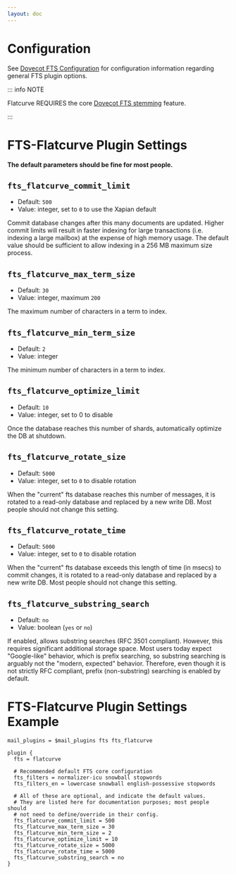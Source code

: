 ```yaml
---
layout: doc
---
```


# Configuration

See [Dovecot FTS Configuration](https://doc.dovecot.org/configuration_manual/fts/) for configuration information regarding general FTS plugin options.

::: info NOTE

Flatcurve REQUIRES the core [Dovecot FTS stemming](https://doc.dovecot.org/configuration_manual/fts/tokenization/) feature.

:::

# FTS-Flatcurve Plugin Settings

**The default parameters should be fine for most people.**

## `fts_flatcurve_commit_limit`

* Default: `500`
* Value: integer, set to `0` to use the Xapian default

Commit database changes after this many documents are updated. Higher commit
limits will result in faster indexing for large transactions (i.e. indexing a
large mailbox) at the expense of high memory usage. The default value should
be sufficient to allow indexing in a 256 MB maximum size process.

## `fts_flatcurve_max_term_size`

* Default: `30`
* Value: integer, maximum `200`

The maximum number of characters in a term to index.

## `fts_flatcurve_min_term_size`

* Default: `2`
* Value: integer

The minimum number of characters in a term to index.

## `fts_flatcurve_optimize_limit`

* Default: `10`
* Value: integer, set to 0 to disable

Once the database reaches this number of shards, automatically optimize the DB
at shutdown.

## `fts_flatcurve_rotate_size`

* Default: `5000`
* Value: integer, set to `0` to disable rotation

When the "current" fts database reaches this number of messages, it is rotated
to a read-only database and replaced by a new write DB. Most people should not
change this setting.

## `fts_flatcurve_rotate_time`

* Default: `5000`
* Value: integer, set to `0` to disable rotation

When the "current" fts database exceeds this length of time (in msecs) to
commit changes, it is rotated to a read-only database and replaced by a new
write DB. Most people should not change this setting.

## `fts_flatcurve_substring_search`

* Default: `no`
* Value: boolean (`yes` or `no`)

If enabled, allows substring searches (RFC 3501 compliant). However, this
requires significant additional storage space. Most users today expect
"Google-like" behavior, which is prefix searching, so substring searching is
arguably not the "modern, expected" behavior. Therefore, even though it
is not strictly RFC compliant, prefix (non-substring) searching is enabled
by default.


# FTS-Flatcurve Plugin Settings Example

```
mail_plugins = $mail_plugins fts fts_flatcurve

plugin {
  fts = flatcurve

  # Recommended default FTS core configuration
  fts_filters = normalizer-icu snowball stopwords
  fts_filters_en = lowercase snowball english-possessive stopwords

  # All of these are optional, and indicate the default values.
  # They are listed here for documentation purposes; most people should
  # not need to define/override in their config.
  fts_flatcurve_commit_limit = 500
  fts_flatcurve_max_term_size = 30
  fts_flatcurve_min_term_size = 2
  fts_flatcurve_optimize_limit = 10
  fts_flatcurve_rotate_size = 5000
  fts_flatcurve_rotate_time = 5000
  fts_flatcurve_substring_search = no
}
```
